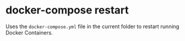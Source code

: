 # docker-compose restart

Uses the `docker-compose.yml` file in the current folder to restart running Docker Containers.
